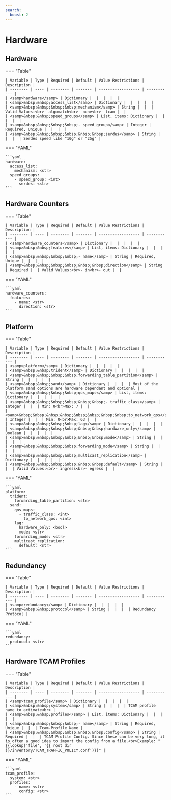 ```yaml
---
search:
  boost: 2
---
```


# Hardware
## Hardware



=== "Table"

    | Variable | Type | Required | Default | Value Restrictions | Description |
    | -------- | ---- | -------- | ------- | ------------------ | ----------- |
    | <samp>hardware</samp> | Dictionary |  |  |  |  |
    | <samp>&nbsp;&nbsp;access_list</samp> | Dictionary |  |  |  |  |
    | <samp>&nbsp;&nbsp;&nbsp;&nbsp;mechanism</samp> | String |  |  | Valid Values:<br>- algomatch<br>- none<br>- tcam |  |
    | <samp>&nbsp;&nbsp;speed_groups</samp> | List, items: Dictionary |  |  |  |  |
    | <samp>&nbsp;&nbsp;&nbsp;&nbsp;- speed_group</samp> | Integer | Required, Unique |  |  |  |
    | <samp>&nbsp;&nbsp;&nbsp;&nbsp;&nbsp;&nbsp;serdes</samp> | String |  |  |  | Serdes speed like "10g" or "25g" |

=== "YAML"

    ```yaml
    hardware:
      access_list:
        mechanism: <str>
      speed_groups:
        - speed_group: <int>
          serdes: <str>
    ```
## Hardware Counters



=== "Table"

    | Variable | Type | Required | Default | Value Restrictions | Description |
    | -------- | ---- | -------- | ------- | ------------------ | ----------- |
    | <samp>hardware_counters</samp> | Dictionary |  |  |  |  |
    | <samp>&nbsp;&nbsp;features</samp> | List, items: Dictionary |  |  |  |  |
    | <samp>&nbsp;&nbsp;&nbsp;&nbsp;- name</samp> | String | Required, Unique |  |  |  |
    | <samp>&nbsp;&nbsp;&nbsp;&nbsp;&nbsp;&nbsp;direction</samp> | String | Required |  | Valid Values:<br>- in<br>- out |  |

=== "YAML"

    ```yaml
    hardware_counters:
      features:
        - name: <str>
          direction: <str>
    ```
## Platform



=== "Table"

    | Variable | Type | Required | Default | Value Restrictions | Description |
    | -------- | ---- | -------- | ------- | ------------------ | ----------- |
    | <samp>platform</samp> | Dictionary |  |  |  |  |
    | <samp>&nbsp;&nbsp;trident</samp> | Dictionary |  |  |  |  |
    | <samp>&nbsp;&nbsp;&nbsp;&nbsp;forwarding_table_partition</samp> | String |  |  |  |  |
    | <samp>&nbsp;&nbsp;sand</samp> | Dictionary |  |  |  | Most of the platform sand options are hardware dependant and optional |
    | <samp>&nbsp;&nbsp;&nbsp;&nbsp;qos_maps</samp> | List, items: Dictionary |  |  |  |  |
    | <samp>&nbsp;&nbsp;&nbsp;&nbsp;&nbsp;&nbsp;- traffic_class</samp> | Integer |  |  | Min: 0<br>Max: 7 |  |
    | <samp>&nbsp;&nbsp;&nbsp;&nbsp;&nbsp;&nbsp;&nbsp;&nbsp;to_network_qos</samp> | Integer |  |  | Min: 0<br>Max: 63 |  |
    | <samp>&nbsp;&nbsp;&nbsp;&nbsp;lag</samp> | Dictionary |  |  |  |  |
    | <samp>&nbsp;&nbsp;&nbsp;&nbsp;&nbsp;&nbsp;hardware_only</samp> | Boolean |  |  |  |  |
    | <samp>&nbsp;&nbsp;&nbsp;&nbsp;&nbsp;&nbsp;mode</samp> | String |  |  |  |  |
    | <samp>&nbsp;&nbsp;&nbsp;&nbsp;forwarding_mode</samp> | String |  |  |  |  |
    | <samp>&nbsp;&nbsp;&nbsp;&nbsp;multicast_replication</samp> | Dictionary |  |  |  |  |
    | <samp>&nbsp;&nbsp;&nbsp;&nbsp;&nbsp;&nbsp;default</samp> | String |  |  | Valid Values:<br>- ingress<br>- egress |  |

=== "YAML"

    ```yaml
    platform:
      trident:
        forwarding_table_partition: <str>
      sand:
        qos_maps:
          - traffic_class: <int>
            to_network_qos: <int>
        lag:
          hardware_only: <bool>
          mode: <str>
        forwarding_mode: <str>
        multicast_replication:
          default: <str>
    ```
## Redundancy



=== "Table"

    | Variable | Type | Required | Default | Value Restrictions | Description |
    | -------- | ---- | -------- | ------- | ------------------ | ----------- |
    | <samp>redundancy</samp> | Dictionary |  |  |  |  |
    | <samp>&nbsp;&nbsp;protocol</samp> | String |  |  |  | Redundancy Protocol |

=== "YAML"

    ```yaml
    redundancy:
      protocol: <str>
    ```
## Hardware TCAM Profiles



=== "Table"

    | Variable | Type | Required | Default | Value Restrictions | Description |
    | -------- | ---- | -------- | ------- | ------------------ | ----------- |
    | <samp>tcam_profile</samp> | Dictionary |  |  |  |  |
    | <samp>&nbsp;&nbsp;system</samp> | String |  |  |  | TCAM profile name to activate<br> |
    | <samp>&nbsp;&nbsp;profiles</samp> | List, items: Dictionary |  |  |  |  |
    | <samp>&nbsp;&nbsp;&nbsp;&nbsp;- name</samp> | String | Required, Unique |  |  | Tcam-Profile Name |
    | <samp>&nbsp;&nbsp;&nbsp;&nbsp;&nbsp;&nbsp;config</samp> | String | Required |  |  | TCAM Profile Config. Since these can be very long, it is often a good idea to import the config from a file.<br>Example: "{{lookup('file', '{{ root_dir }}/inventory/TCAM_TRAFFIC_POLICY.conf')}}" |

=== "YAML"

    ```yaml
    tcam_profile:
      system: <str>
      profiles:
        - name: <str>
          config: <str>
    ```
